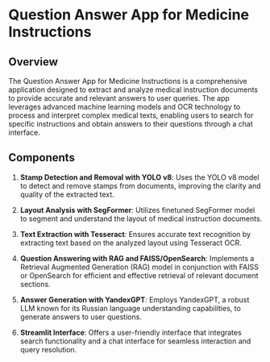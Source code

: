 # Question Answer App for Medicine Instructions

## Overview

The Question Answer App for Medicine Instructions is a comprehensive application designed to extract and analyze medical instruction documents to provide accurate and relevant answers to user queries. The app leverages advanced machine learning models and OCR technology to process and interpret complex medical texts, enabling users to search for specific instructions and obtain answers to their questions through a chat interface.

## Components

1. **Stamp Detection and Removal with YOLO v8**: Uses the YOLO v8 model to detect and remove stamps from documents, improving the clarity and quality of the extracted text.

2. **Layout Analysis with SegFormer**: Utilizes finetuned SegFormer model to segment and understand the layout of medical instruction documents.

3. **Text Extraction with Tesseract**: Ensures accurate text recognition by extracting text based on the analyzed layout using Tesseract OCR.

4. **Question Answering with RAG and FAISS/OpenSearch**: Implements a Retrieval Augmented Generation (RAG) model in conjunction with FAISS or OpenSearch for efficient and effective retrieval of relevant document sections.

5. **Answer Generation with YandexGPT**: Employs YandexGPT, a robust LLM known for its Russian language understanding capabilities, to generate answers to user questions.

6. **Streamlit Interface**: Offers a user-friendly interface that integrates search functionality and a chat interface for seamless interaction and query resolution.
